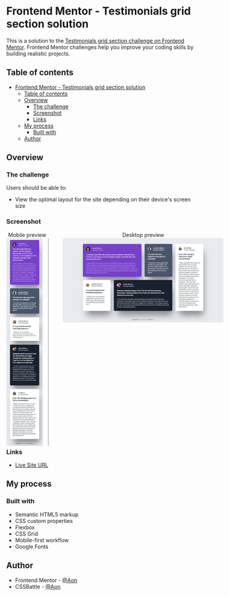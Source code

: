 # Frontend Mentor - Testimonials grid section solution

This is a solution to the [Testimonials grid section challenge on Frontend Mentor](https://www.frontendmentor.io/challenges/testimonials-grid-section-Nnw6J7Un7). Frontend Mentor challenges help you improve your coding skills by building realistic projects. 

## Table of contents

- [Frontend Mentor - Testimonials grid section solution](#frontend-mentor---testimonials-grid-section-solution)
  - [Table of contents](#table-of-contents)
  - [Overview](#overview)
    - [The challenge](#the-challenge)
    - [Screenshot](#screenshot)
    - [Links](#links)
  - [My process](#my-process)
    - [Built with](#built-with)
  - [Author](#author)

## Overview

### The challenge

Users should be able to:

- View the optimal layout for the site depending on their device's screen size

### Screenshot

<div style="display: flex; gap: 1rem; align-items: flex-start; width: clamp(600px, 90%, 1000px); height: 550px;">
  <figure style="margin: 0; height: 100%; text-align: center;">
    <figcaption>Mobile preview</figcaption>
    <img src="./previews/mobile-preview.jpeg" alt="Mobile Preview" style="height: 100%; border-right: 1px solid #808080; padding-right: 1em;" />

  </figure>
  <figure style="margin: 0; width: 80%; text-align: center;">
    <figcaption>Desktop preview</figcaption>
    <img src="./previews/desktop-preview.jpeg" alt="Desktop Preview" style="width: 90%;" />
  </figure>
</div>

### Links

- [Live Site URL](https://aon-m.github.io/Testimonials-Grid-Section-Main/)

## My process

### Built with

- Semantic HTML5 markup
- CSS custom properties
- Flexbox
- CSS Grid
- Mobile-first workflow
- Google Fonts

## Author

- Frontend Mentor - [@Aon](https://www.frontendmentor.io/profile/Aon-m)
- CSSBattle - [@Aon](https://cssbattle.dev/player/aon)
